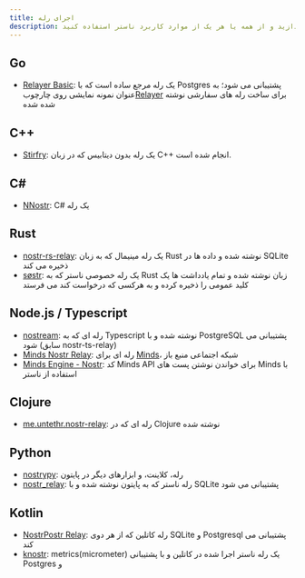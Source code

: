```yaml
---
title: اجرای رله
description: این لیستی از مشخصات تمام رله های شناخته شده ناستر است. فقط درصورتی که قصد راه اندازی رله دارید به این نیاز خواهید داشت. تاکنون رله ها جدای از اپلیکیشن بوده اند. می توانید رله خود را راه بیندازید و از همه یا هر یک از موارد کاربرد ناستر استفاده کنید. 
---
```

    
## Go
 
-   [Relayer Basic](https://github.com/fiatjaf/relayer/tree/master/basic): یک رله مرجع ساده است که با Postgres پشتیبانی می شود؛ به عنوان نمونه نمایشی روی چارچوب[Relayer](https://github.com/fiatjaf/relayer) برای ساخت رله های سفارشی نوشته شده شده 



## C++

-   [Stirfry](https://github.com/hoytech/strfry):  یک رله بدون دیتابیس که در زبان C++ انجام شده است. 

## C#

-   [NNostr](https://github.com/Kukks/NNostr): C# یک رله

## Rust

-   [nostr-rs-relay](https://sr.ht/~gheartsfield/nostr-rs-relay/): یک رله مینیمال که به زبان Rust نوشته شده و داده ها در SQLite ذخیره می کند 
-   [søstr](https://github.com/metasikander/s0str): یک رله خصوصی ناستر که به Rust زبان نوشته شده و تمام یادداشت ها یک کلید عمومی را ذخیره کرده و به هرکسی که درخواست کند می فرستد

## Node.js / Typescript

-   [nostream](https://github.com/Cameri/nostream): رله ای که به Typescript نوشته شده و با PostgreSQL پشتیبانی می شود (سابق nostr-ts-relay)
-   [Minds Nostr Relay](https://gitlab.com/minds/infrastructure/nostr-relay): رله ای برای [Minds](https://www.minds.com)، شبکه اجتماعی منبع باز
-   [Minds Engine - Nostr](https://gitlab.com/minds/engine/-/tree/master/Core/Nostr): کد Minds API برای خواندن نوشتن پست های Minds با استفاده از ناستر

## Clojure

-   [me.untethr.nostr-relay](https://github.com/atdixon/me.untethr.nostr-relay):  رله ای که در Clojure نوشته شده

## Python

-   [nostrypy](https://github.com/monty888/nostrpy): رله، کلاینت، و ابزارهای دیگر در پایتون
-   [nostr_relay](https://code.pobblelabs.org/fossil/nostr_relay/): رله ناستر که به پایتون نوشته شده و با SQLite پشتیبانی می شود 

## Kotlin
   

-   [NostrPostr Relay](https://github.com/Giszmo/NostrPostr/tree/master/NostrRelay): رله کاتلین که از هر دوی SQLite و Postgresql پشتیبانی می کند 
-   [knostr](https://github.com/lpicanco/knostr): metrics(micrometer) یک رله ناستر اجرا شده در کاتلین و با پشتیبانی Postgres و 

